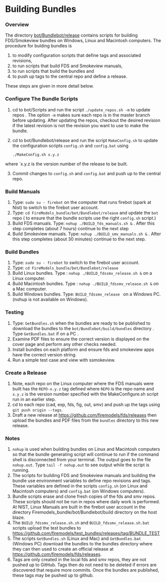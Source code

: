 
#  Building Bundles

### Overview

The directory [bot/Bundlebot/release](https://github.com/firemodels/bot/tree/master/Bundlebot/release) contains scripts for building FDS/Smokeview bundles on Windows, Linux and Macintosh computers. The procedure for bulding bundles is 
 
  1. to modify configuration scripts that define tags and associated revisions,
  2. to run scripts that build FDS and Smokeview manuals,
  3. to run scripts that build the bundles and
  4. to push up tags to the central repo and define a release.
  
These steps are given in more detail below.

### Configure The Bundle Scripts

   1. cd to bot/Scripts and run the script `./update_repos.sh -m` to update repos .  The option `-m` makes sure each repo is in the master branch before updating. After updating the repos, checkout the desired revision if the latest revision is not the revision you want to use to make the bundle.
   2. cd to bot/Bundlebot/release and run the script `MakeConfig.sh` to update the configuration scripts `config.sh` and `config.bat` using
      
      `./MakeConfig.sh x.y.z`
      
where `x.y.z is the version number of the release to be built.
   
   3. Commit changes to `config.sh` and `config.bat` and push up to the central repo.

### Build Manuals

   1. Type: `sudo su - firebot` on the computer that runs firebot (spark at Nist) to switch to the firebot user account.
   2. Type: `cd FireModels_bundle/bot/Bundlebot/release` and update the `bot` repo ( to ensure that the bundle scripts use the right `config.sh` script.)
   3. Build FDS manuals. Type: `nohup ./BUILD_fds_manuals.sh &` .  After this step completes (about 7 hours) continue to the next step
   4. Build Smokeview manuals. Type: `nohup ./BUILD_smv_manuals.sh &` . After this step completes (about 30 minutes) continue to the next step.

### Build Bundles

   1. Type: `sudo su - firebot` to switch to the firebot user account.
   2. Type: `cd FireModels_bundle/bot/Bundlebot/release`
   3. Build Linux bundles. Type : `nohup ./BUILD_fdssmv_release.sh &` on a Linux computer.
   4. Build Macintosh bundles. Type : `nohup ./BUILD_fdssmv_release.sh &` on a Mac computer.
   5. Build Windows bundles. Type: `BUILD_fdssmv_release ` on a Windows PC. (nohup is not available on Windows).

### Testing

   1. Type: `GetBundles.sh` when the bundles are ready to be published to download the bundles to the `bot/Bundlebot/build/bundles` directory .  Type `GetBundles.bat` if on a PC .
   2. Examine PDF files to ensure the correct version is displayed on the cover page and perform any other checks needed.
   3. Install bundles on each platform and ensure fds and smokeview apps have the correct version string.
   4. Run a simple test case and view with ssmokeview.
      
### Create a Release
   1. Note, each repo on the Linux computer where the FDS manuals were built has the `REPO-x.y.z` tag defined where `REPO` is the repo name and `x.y.z` is the version number specified with the MakeConfigure.sh script run in an earlier step.
   2. cd to each repo (cad, exp, fds, fig, out, smv) and push up the tags using `git push origin --tags`.
   3. Draft a new release at https://github.com/firemodels/fds/releases then upload the bundles and PDF files from the `bundles` directory to this new release.

### Notes
      
1. `nohup` is used when building bundles on Linux and Macintosh computers so that the bundle generating script will continue to run if the command shell is disconnected from your terminal.  The output goes to the file `nohup.out`. Type `tail -f nohup.out` to see  output while the script is running.
2. The scripts for building FDS and Smokeview manuals and building the bundle use environment variables to define repo revisions and tags.  These variables are defined in the scripts `config.sh` (on Linux and Macintosh computers) and `config.bat` (on Windows computers).
3. Bundle scripts erase and clone fresh copies of the fds and smv repos. These scripts should not be run in repos where daily work is performed.   At NIST, Linux Manuals are built in the firebot user account in the directory Firemodels_bundle/bot/Bundlebot/build directory on the host blaze.
4. The `BUILD_fdssmv_release.sh.sh` and `BUILD_fdssmv_release.sh.bat` scripts upload the test bundles to https://github.com/firemodels/test_bundles/releases/tag/BUNDLE_TEST
5. The scripts `GetBundles.sh` (Linux and Mac) and `GetBundles.bat` (Windows PC) download the bundles to the bundles directory where they can then used to create an official release at https://github.com/firemodels/fds/releases.
6. Tags are only created in the local fds and smv repos, they are not pushed up to GitHub. Tags then do not need to be deleted if errors are discovered that require more commits. Once the bundles are published, these tags may be pushed up to github.


